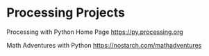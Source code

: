 # Processing Projects

Processing with Python Home Page
https://py.processing.org

Math Adventures with Python
https://nostarch.com/mathadventures
